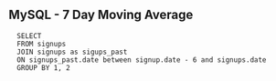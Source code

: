 MySQL - 7 Day Moving Average
---
      SELECT 
      FROM signups
      JOIN signups as sigups_past 
      ON signups_past.date between signup.date - 6 and signups.date
      GROUP BY 1, 2
